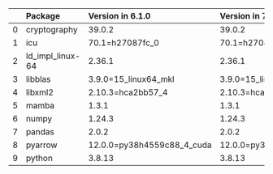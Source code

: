 <!-- markdown-link-check-disable -->

|    | Package          | Version in 6.1.0           | Version in 7.0.0           | Status   |
|---:|:-----------------|:---------------------------|:---------------------------|:---------|
|  0 | cryptography     | 39.0.2                     | 39.0.2                     |          |
|  1 | icu              | 70.1=h27087fc_0            | 70.1=h27087fc_0            |          |
|  2 | ld_impl_linux-64 | 2.36.1                     | 2.36.1                     |          |
|  3 | libblas          | 3.9.0=15_linux64_mkl       | 3.9.0=15_linux64_mkl       |          |
|  4 | libxml2          | 2.10.3=hca2bb57_4          | 2.10.3=hca2bb57_4          |          |
|  5 | mamba            | 1.3.1                      | 1.3.1                      |          |
|  6 | numpy            | 1.24.3                     | 1.24.3                     |          |
|  7 | pandas           | 2.0.2                      | 2.0.2                      |          |
|  8 | pyarrow          | 12.0.0=py38h4559c88_4_cuda | 12.0.0=py38h4559c88_4_cuda |          |
|  9 | python           | 3.8.13                     | 3.8.13                     |          |